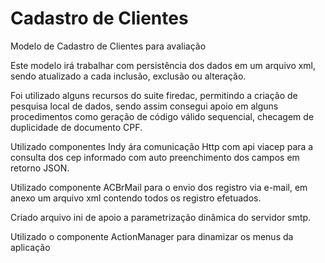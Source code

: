 # Cadastro de Clientes

Modelo de Cadastro de Clientes para avaliação

Este modelo irá trabalhar com persistência dos dados em um arquivo xml, sendo atualizado a cada inclusão, exclusão ou alteração.

Foi utilizado alguns recursos do suite firedac, permitindo a criação de pesquisa local de dados, sendo assim consegui apoio em alguns procedimentos como geração de código válido sequencial, checagem de duplicidade de documento CPF.

Utilizado componentes Indy ára comunicação Http com api viacep para a consulta dos cep informado com auto preenchimento dos campos
em retorno JSON.

Utilizado componente ACBrMail para o envio dos registro via e-mail, em anexo um arquivo xml contendo todos os registro efetuados.

Criado arquivo ini de apoio a parametrização dinâmica do servidor smtp.

Utilizado o componente ActionManager para dinamizar os menus da aplicação
